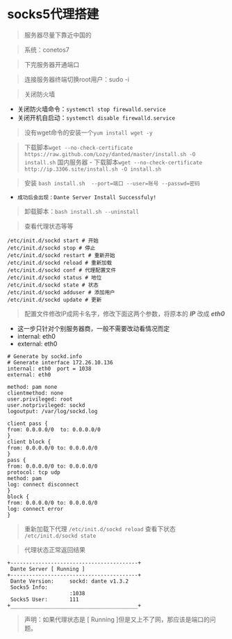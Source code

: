 # socks5代理搭建
> 服务器尽量下靠近中国的

> 系统：conetos7

> 下完服务器开通端口

> 连接服务器终端切换root用户：sudo -i

> 关闭防火墙
 - 关闭防火墙命令：`systemctl stop firewalld.service`
 - 关闭开机自启动：`systemctl disable firewalld.service`

> 没有wget命令的安装一个`yum install wget -y`

> 下载脚本`wget --no-check-certificate https://raw.github.com/Lozy/danted/master/install.sh -O install.sh`
> 国内服务器 - 下载脚本`wget --no-check-certificate http://ip.3306.site/install.sh -O install.sh`

> 安装 `bash install.sh  --port=端口 --user=账号 --passwd=密码`
 - `成功后会出现：Dante Server Install Successfuly!`

> 卸载脚本：`bash install.sh --uninstall`


> 查看代理状态等等
```shell
/etc/init.d/sockd start # 开始
/etc/init.d/sockd stop # 停止
/etc/init.d/sockd restart # 重新开始
/etc/init.d/sockd reload # 重新加载
/etc/init.d/sockd conf # 代理配置文件
/etc/init.d/sockd status # 地位
/etc/init.d/sockd state # 状态
/etc/init.d/sockd adduser # 添加用户
/etc/init.d/sockd update # 更新
```
> 

> 配置文件修改IP成网卡名字，修改下面这两个参数，将原本的 ***IP*** 改成 ***eth0***
  - 这一步只针对个别服务器商，一般不需要改动看情况而定
 - internal: eth0
 - external: eth0
```shell
# Generate by sockd.info
# Generate interface 172.26.10.136
internal: eth0  port = 1038
external: eth0

method: pam none
clientmethod: none
user.privileged: root
user.notprivileged: sockd
logoutput: /var/log/sockd.log

client pass {
from: 0.0.0.0/0  to: 0.0.0.0/0
}
client block {
from: 0.0.0.0/0 to: 0.0.0.0/0
}
pass {
from: 0.0.0.0/0 to: 0.0.0.0/0
protocol: tcp udp
method: pam
log: connect disconnect
}
block {
from: 0.0.0.0/0 to: 0.0.0.0/0
log: connect error
}
```
> 重新加载下代理 `/etc/init.d/sockd reload`
> 查看下状态 `/etc/init.d/sockd state`

> 代理状态正常返回结果
```shell
+-----------------------------------------+
 Dante Server [ Running ] 
+-----------------------------------------+
 Dante Version:     sockd: dante v1.3.2
 Socks5 Info:      
                    :1038
 Socks5 User:       111
+_________________________________________+
```

> 声明：如果代理状态是 [ Running ]但是又上不了网，那应该是端口的问题。

